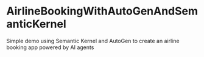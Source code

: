 # AirlineBookingWithAutoGenAndSemanticKernel
Simple demo using Semantic Kernel and AutoGen to create an airline booking app powered by AI agents
